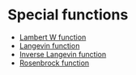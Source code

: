 # Special functions

<!-- cmdrun python special/figures.py -->
<!-- cmdrun sed -i 's/#000000/var(--fg)/' special/*.svg -->
<!-- cmdrun sed -i 's/#000002/var(--icons)/' special/*.svg -->
<!-- cmdrun sed -i 's/#000005/var(--sidebar-active)/' special/*.svg -->

- [Lambert W function](special/lambert_w.md)
- [Langevin function](special/langevin.md)
- [Inverse Langevin function](special/inverse_langevin.md)
- [Rosenbrock function](special/rosenbrock.md)
